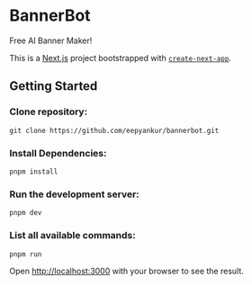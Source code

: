 # BannerBot

Free AI Banner Maker!

This is a [Next.js](https://nextjs.org/) project bootstrapped with [`create-next-app`](https://github.com/vercel/next.js/tree/canary/packages/create-next-app).

## Getting Started

### Clone repository:
```
git clone https://github.com/eepyankur/bannerbot.git
```

### Install Dependencies:
```
pnpm install
```

### Run the development server:

```
pnpm dev
```

### List all available commands:
```
pnpm run
```

Open [http://localhost:3000](http://localhost:3000) with your browser to see the result.


